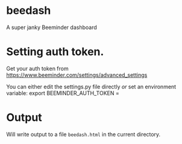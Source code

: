 # beedash
A super janky Beeminder dashboard


# Setting auth token.

Get your auth token from https://www.beeminder.com/settings/advanced_settings

You can either edit the settings.py file directly *or* set an environment variable:
export BEEMINDER_AUTH_TOKEN = <token from above url>

# Output

Will write output to a file `beedash.html` in the current directory.
